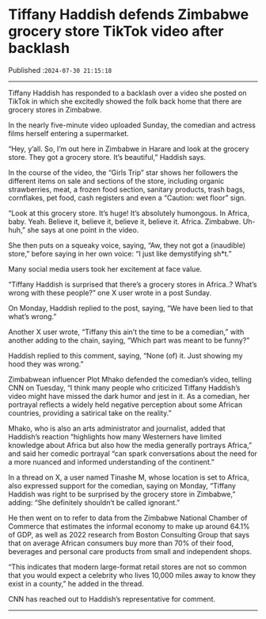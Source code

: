 # Tiffany Haddish defends Zimbabwe grocery store TikTok video after backlash

Published :`2024-07-30 21:15:18`

---

Tiffany Haddish has responded to a backlash over a video she posted on TikTok in which she excitedly showed the folk back home that there are grocery stores in Zimbabwe.

In the nearly five-minute video uploaded Sunday, the comedian and actress films herself entering a supermarket.

“Hey, y’all. So, I’m out here in Zimbabwe in Harare and look at the grocery store. They got a grocery store. It’s beautiful,” Haddish says.

In the course of the video, the “Girls Trip” star shows her followers the different items on sale and sections of the store, including organic strawberries, meat, a frozen food section, sanitary products, trash bags, cornflakes, pet food, cash registers and even a “Caution: wet floor” sign.

“Look at this grocery store. It’s huge! It’s absolutely humongous. In Africa, baby. Yeah. Believe it, believe it, believe it, believe it. Africa. Zimbabwe. Uh-huh,” she says at one point in the video.

She then puts on a squeaky voice, saying, “Aw, they not got a (inaudible) store,” before saying in her own voice: “I just like demystifying sh*t.”

Many social media users took her excitement at face value.

“Tiffany Haddish is surprised that there’s a grocery stores in Africa..? What’s wrong with these people?” one X user wrote in a post Sunday.

On Monday, Haddish replied to the post, saying, “We have been lied to that what’s wrong.”

Another X user wrote, “Tiffany this ain’t the time to be a comedian,” with another adding to the chain, saying, “Which part was meant to be funny?”

Haddish replied to this comment, saying, “None (of) it. Just showing my hood they was wrong.”

Zimbabwean influencer Plot Mhako defended the comedian’s video, telling CNN on Tuesday, “I think many people who criticized Tiffany Haddish’s video might have missed the dark humor and jest in it. As a comedian, her portrayal reflects a widely held negative perception about some African countries, providing a satirical take on the reality.”

Mhako, who is also an arts administrator and journalist, added that Haddish’s reaction “highlights how many Westerners have limited knowledge about Africa but also how the media generally portrays Africa,” and said her comedic portrayal “can spark conversations about the need for a more nuanced and informed understanding of the continent.”

In a thread on X, a user named Tinashe M, whose location is set to Africa, also expressed support for the comedian, saying on Monday, “Tiffany Haddish was right to be surprised by the grocery store in Zimbabwe,” adding: “She definitely shouldn’t be called ignorant.”

He then went on to refer to data from the Zimbabwe National Chamber of Commerce that estimates the informal economy to make up around 64.1% of GDP, as well as 2022 research from Boston Consulting Group that says that on average African consumers buy more than 70% of their food, beverages and personal care products from small and independent shops.

“This indicates that modern large-format retail stores are not so common that you would expect a celebrity who lives 10,000 miles away to know they exist in a county,” he added in the thread.

CNN has reached out to Haddish’s representative for comment.

---

